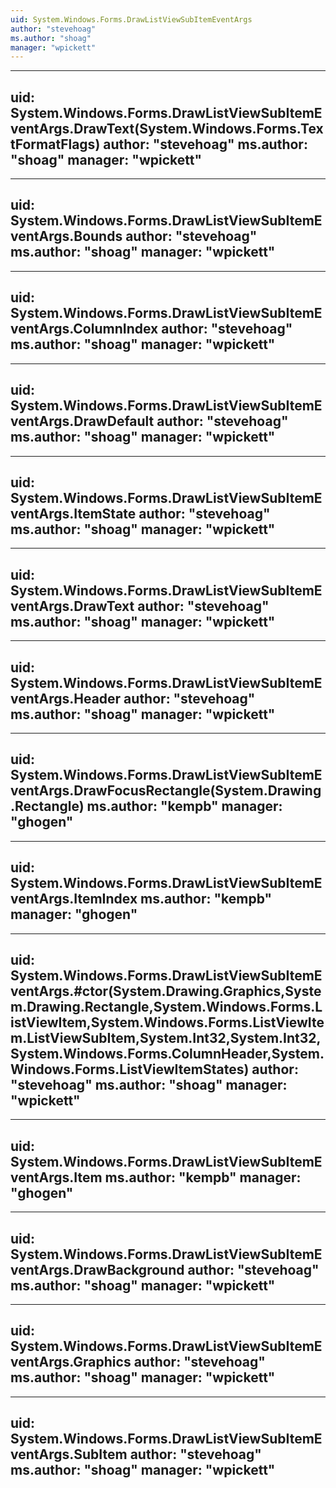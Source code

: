 ```yaml
---
uid: System.Windows.Forms.DrawListViewSubItemEventArgs
author: "stevehoag"
ms.author: "shoag"
manager: "wpickett"
---
```


---
uid: System.Windows.Forms.DrawListViewSubItemEventArgs.DrawText(System.Windows.Forms.TextFormatFlags)
author: "stevehoag"
ms.author: "shoag"
manager: "wpickett"
---

---
uid: System.Windows.Forms.DrawListViewSubItemEventArgs.Bounds
author: "stevehoag"
ms.author: "shoag"
manager: "wpickett"
---

---
uid: System.Windows.Forms.DrawListViewSubItemEventArgs.ColumnIndex
author: "stevehoag"
ms.author: "shoag"
manager: "wpickett"
---

---
uid: System.Windows.Forms.DrawListViewSubItemEventArgs.DrawDefault
author: "stevehoag"
ms.author: "shoag"
manager: "wpickett"
---

---
uid: System.Windows.Forms.DrawListViewSubItemEventArgs.ItemState
author: "stevehoag"
ms.author: "shoag"
manager: "wpickett"
---

---
uid: System.Windows.Forms.DrawListViewSubItemEventArgs.DrawText
author: "stevehoag"
ms.author: "shoag"
manager: "wpickett"
---

---
uid: System.Windows.Forms.DrawListViewSubItemEventArgs.Header
author: "stevehoag"
ms.author: "shoag"
manager: "wpickett"
---

---
uid: System.Windows.Forms.DrawListViewSubItemEventArgs.DrawFocusRectangle(System.Drawing.Rectangle)
ms.author: "kempb"
manager: "ghogen"
---

---
uid: System.Windows.Forms.DrawListViewSubItemEventArgs.ItemIndex
ms.author: "kempb"
manager: "ghogen"
---

---
uid: System.Windows.Forms.DrawListViewSubItemEventArgs.#ctor(System.Drawing.Graphics,System.Drawing.Rectangle,System.Windows.Forms.ListViewItem,System.Windows.Forms.ListViewItem.ListViewSubItem,System.Int32,System.Int32,System.Windows.Forms.ColumnHeader,System.Windows.Forms.ListViewItemStates)
author: "stevehoag"
ms.author: "shoag"
manager: "wpickett"
---

---
uid: System.Windows.Forms.DrawListViewSubItemEventArgs.Item
ms.author: "kempb"
manager: "ghogen"
---

---
uid: System.Windows.Forms.DrawListViewSubItemEventArgs.DrawBackground
author: "stevehoag"
ms.author: "shoag"
manager: "wpickett"
---

---
uid: System.Windows.Forms.DrawListViewSubItemEventArgs.Graphics
author: "stevehoag"
ms.author: "shoag"
manager: "wpickett"
---

---
uid: System.Windows.Forms.DrawListViewSubItemEventArgs.SubItem
author: "stevehoag"
ms.author: "shoag"
manager: "wpickett"
---
